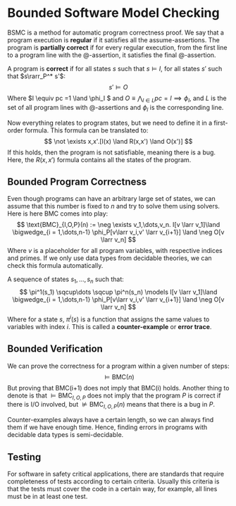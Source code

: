 # Bounded Software Model Checking

BSMC is a method for automatic program correctness proof. We say that a program execution is **regular** if it satisfies all the assume-assertions. The program is **partially correct** if for every regular execution, from the first line to a program line with the @-assertion, it satisfies the final @-assertion.

A program is **correct** if for all states $s$ such that $s \models I$, for all states $s'$ such that $s\rarr_P^* s'$:
$$
s' \models O
$$
Where $I \equiv pc =1 \land \phi_I $ and $O \equiv \bigwedge_{l \in L} pc = l \implies \phi_l$, and $L$ is the set of all program lines with @-assertions and $\phi_l$ is the corresponding line.

Now everything relates to program states, but we need to define it in a first-order formula. This formula can be translated to:
$$
\not \exists x,x'.[I(x) \land R(x,x') \land O(x')]
$$
If this holds, then the program is not satisfiable, meaning there is a bug. Here, the $R(x,x')$ formula contains all the states of the program.

## Bounded Program Correctness

Even though programs can have an arbitrary large set of states, we can assume that this number is fixed to $n$ and try to solve them using solvers. Here is here $\text{BMC}$ comes into play:
$$
\text{BMC}_{I,O,P}(n) := \neg \exists v_1,\dots,v_n. I[v \larr v_1]\land \bigwedge_{i = 1,\dots,n-1} \phi_P[v\larr v_i,v' \larr v_{i+1}] \land \neg O[v \larr v_n]
$$
Where $v$ is a placeholder for all program variables, with respective indices and primes. If we only use data types from decidable theories, we can check this formula automatically. 

A sequence of states $s_1,\dots,s_n$ such that:
$$
\pi^1(s_1) \sqcup\dots \sqcup \pi^n(s_n) \models  I[v \larr v_1]\land \bigwedge_{i = 1,\dots,n-1} \phi_P[v\larr v_i,v' \larr v_{i+1}] \land \neg O[v \larr v_n]
$$
Where for a state $s$, $\pi^i(s)$ is a function that assigns the same values to variables with index $i$. This is called a **counter-example** or **error trace**.

## Bounded Verification

We can prove the correctness for a program within a given number of steps:
$$
\models \text{BMC}(n)
$$
But proving that $\text{BMC(i+1)}$ does not imply that $\text{BMC(i)}$ holds. Another thing to denote is that $\models \text{BMC}_{I,O,P}$ does not imply that the program $P$ is correct if there is I/O involved, but $\not \models \text{BMC}_{I,O,P}(n)$ means that there is a bug in $P$.

Counter-examples always have a certain length, so we can always find them if we have enough time. Hence, finding errors in programs with decidable data types is semi-decidable.

## Testing

For software in safety critical applications, there are standards that require completeness of tests according to certain criteria. Usually this criteria is that the tests must cover the code in a certain way, for example, all lines must be in at least one test.

